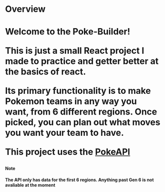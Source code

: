 <h1>Overview<h1>

<p>Welcome to the Poke-Builder! 

This is just a small React project I made to practice and getter better at the basics of react.

Its primary functionality is to make Pokemon teams in any way you want, from 6 different regions. 
Once picked, you can plan out what moves you want your team to have. 

This project uses the <a href='https://pokeapi.co/'>PokeAPI</a> 
</p>
<h4>Note<h4>
The API only has data for the first 6 regions. Anything past Gen 6 is not avaliable at the moment